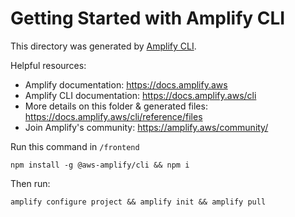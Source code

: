 # Getting Started with Amplify CLI

This directory was generated by [Amplify CLI](https://docs.amplify.aws/cli).

Helpful resources:

- Amplify documentation: https://docs.amplify.aws
- Amplify CLI documentation: https://docs.amplify.aws/cli
- More details on this folder & generated files: https://docs.amplify.aws/cli/reference/files
- Join Amplify's community: https://amplify.aws/community/

Run this command in `/frontend`

```
npm install -g @aws-amplify/cli && npm i
```

Then run:

```
amplify configure project && amplify init && amplify pull
```
